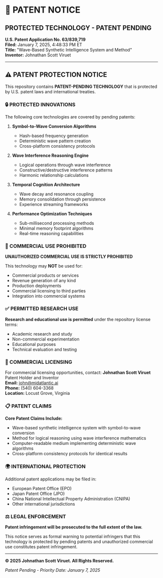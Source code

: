 # 🔐 PATENT NOTICE

## PROTECTED TECHNOLOGY - PATENT PENDING

**U.S. Patent Application No. 63/839,719**  
**Filed:** January 7, 2025, 4:48:33 PM ET  
**Title:** "Wave-Based Synthetic Intelligence System and Method"  
**Inventor:** Johnathan Scott Viruet  

---

## ⚠️ PATENT PROTECTION NOTICE

This repository contains **PATENT-PENDING TECHNOLOGY** that is protected by U.S. patent laws and international treaties.

### 🔒 PROTECTED INNOVATIONS

The following core technologies are covered by pending patents:

1. **Symbol-to-Wave Conversion Algorithms**
   - Hash-based frequency generation
   - Deterministic wave pattern creation
   - Cross-platform consistency protocols

2. **Wave Interference Reasoning Engine**
   - Logical operations through wave interference
   - Constructive/destructive interference patterns
   - Harmonic relationship calculations

3. **Temporal Cognition Architecture**
   - Wave decay and resonance coupling
   - Memory consolidation through persistence
   - Experience streaming frameworks

4. **Performance Optimization Techniques**
   - Sub-millisecond processing methods
   - Minimal memory footprint algorithms
   - Real-time reasoning capabilities

### 🚫 COMMERCIAL USE PROHIBITED

**UNAUTHORIZED COMMERCIAL USE IS STRICTLY PROHIBITED**

This technology may **NOT** be used for:
- Commercial products or services
- Revenue generation of any kind
- Production deployments
- Commercial licensing to third parties
- Integration into commercial systems

### ✅ PERMITTED RESEARCH USE

**Research and educational use is permitted** under the repository license terms:
- Academic research and study
- Non-commercial experimentation
- Educational purposes
- Technical evaluation and testing

### 💼 COMMERCIAL LICENSING

For commercial licensing opportunities, contact:
**Johnathan Scott Viruet**  
Patent Holder and Inventor  
**Email:** john@midatlantic.ai  
**Phone:** (540) 604-3368  
**Location:** Locust Grove, Virginia

### 📋 PATENT CLAIMS

**Core Patent Claims Include:**
- Wave-based synthetic intelligence system with symbol-to-wave conversion
- Method for logical reasoning using wave interference mathematics
- Computer-readable medium implementing deterministic wave algorithms
- Cross-platform consistency protocols for identical results

### 🌍 INTERNATIONAL PROTECTION

Additional patent applications may be filed in:
- European Patent Office (EPO)
- Japan Patent Office (JPO)
- China National Intellectual Property Administration (CNIPA)
- Other international jurisdictions

### ⚖️ LEGAL ENFORCEMENT

**Patent infringement will be prosecuted to the full extent of the law.**

This notice serves as formal warning to potential infringers that this technology is protected by pending patents and unauthorized commercial use constitutes patent infringement.

---

**© 2025 Johnathan Scott Viruet. All Rights Reserved.**

*Patent Pending - Priority Date: January 7, 2025* 
